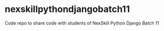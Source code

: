 # nexskillpythondjangobatch11
Code repo to share code with students of NexSkill Python Django Batch 11
